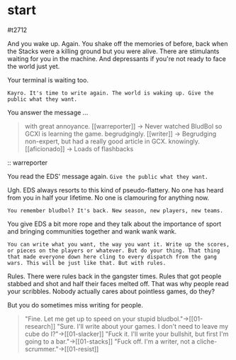 # start

#t2712

And you wake up. Again. You shake off the memories of before, back when the Stacks were a killing ground but you were alive. There are stimulants waiting for you in the machine. And depressants if you're not ready to face the world just yet.

Your terminal is waiting too. 

`Kayro. It's time to write again. The world is waking up. Give the public what they want.`

You answer the message ...

> with great annoyance. [[warreporter]] -> Never watched BludBol so GCXI is learning the game.
> begrudgingly. [[writer]] -> Begrudging non-expert, but had a really good article in GCX.
> knowingly. [[aficionado]] -> Loads of flashbacks

:: warreporter

You read the EDS' message again. `Give the public what they want.` 

Ugh. EDS always resorts to this kind of pseudo-flattery. No one has heard from you in half your lifetime. No one is clamouring for anything now.

`You remember bludbol? It's back. New season, new players, new teams.`

You give EDS a bit more rope and they talk about the importance of sport and bringing communities together and wank wank wank.

`You can write what you want, the way you want it. Write up the scores, or pieces on the players or whatever. But do your thing. That thing that made everyone down here cling to every dispatch from the gang wars. This will be just like that. But with rules.`

Rules. There were rules back in the gangster times. Rules that got people stabbed and shot and half their faces melted off. That was why people read your scribbles. Nobody actually cares about pointless games, do they?

But you do sometimes miss writing for people.

> "Fine. Let me get up to speed on your stupid bludbol."->[[01-research]]
> "Sure. I'll write about your games. I don't need to leave my cube do I?"->[[01-slacker]]
> "Fuck it. I'll write your bullshit, but first I'm going to a bar."->[[01-stacks]]
> "Fuck off. I'm a writer, not a cliche-scrummer."->[[01-resist]]

